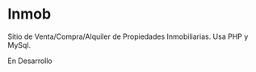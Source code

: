 # Inmob

Sitio de Venta/Compra/Alquiler de Propiedades Inmobiliarias. Usa PHP y MySql.

En Desarrollo


